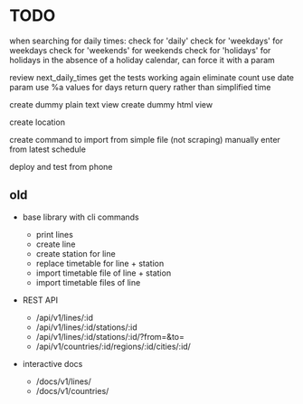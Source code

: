 TODO
====

when searching for daily times:
    check for 'daily'
    check for 'weekdays' for weekdays
    check for 'weekends' for weekends
    check for 'holidays' for holidays
        in the absence of a holiday calendar, can force it with a param 

review next_daily_times
    get the tests working again
    eliminate count
    use date param
    use %a values for days
    return query rather than simplified time 

create dummy plain text view
create dummy html view

create location

create command to import from simple file (not scraping)
    manually enter from latest schedule

deploy and test from phone


old
---

- base library with cli commands
    - print lines
    - create line
    - create station for line
    - replace timetable for line + station
    - import timetable file of line + station
    - import timetable files of line

- REST API
    - /api/v1/lines/:id
    - /api/v1/lines/:id/stations/:id
    - /api/v1/lines/:id/stations/:id/?from=&to=
    - /api/v1/countries/:id/regions/:id/cities/:id/

- interactive docs
    - /docs/v1/lines/
    - /docs/v1/countries/
